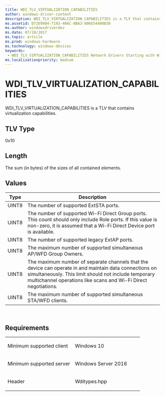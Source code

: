 ```yaml
---
title: WDI_TLV_VIRTUALIZATION_CAPABILITIES
author: windows-driver-content
description: WDI_TLV_VIRTUALIZATION_CAPABILITIES is a TLV that contains virtualization capabilities.
ms.assetid: D72E9984-7193-406C-8BA3-006E54400B30
ms.author: windowsdriverdev 
ms.date: 07/18/2017 
ms.topic: article 
ms.prod: windows-hardware 
ms.technology: windows-devices 
keywords:
 - WDI_TLV_VIRTUALIZATION_CAPABILITIES Network Drivers Starting with Windows Vista
ms.localizationpriority: medium
---
```


# WDI\_TLV\_VIRTUALIZATION\_CAPABILITIES


WDI\_TLV\_VIRTUALIZATION\_CAPABILITIES is a TLV that contains virtualization capabilities.

## TLV Type


0x10

## Length


The sum (in bytes) of the sizes of all contained elements.

## Values


| Type  | Description                                                                                                                                                                                                                       |
|-------|-----------------------------------------------------------------------------------------------------------------------------------------------------------------------------------------------------------------------------------|
| UINT8 | The number of supported ExtSTA ports.                                                                                                                                                                                             |
| UINT8 | The number of supported Wi-Fi Direct Group ports. This count should only include Role ports. If this value is non-zero, it is assumed that a Wi-Fi Direct Device port is available.                                               |
| UINT8 | The number of supported legacy ExtAP ports.                                                                                                                                                                                       |
| UINT8 | The maximum number of supported simultaneous AP/WFD Group Owners.                                                                                                                                                                 |
| UINT8 | The maximum number of separate channels that the device can operate in and maintain data connections on simultaneously. This limit should not include temporary multichannel operations like scans and Wi-Fi Direct negotiations. |
| UINT8 | The maximum number of supported simultaneous STA/WFD clients.                                                                                                                                                                     |

 

Requirements
------------

<table>
<colgroup>
<col width="50%" />
<col width="50%" />
</colgroup>
<tbody>
<tr class="odd">
<td><p>Minimum supported client</p></td>
<td><p>Windows 10</p></td>
</tr>
<tr class="even">
<td><p>Minimum supported server</p></td>
<td><p>Windows Server 2016</p></td>
</tr>
<tr class="odd">
<td><p>Header</p></td>
<td>Wditypes.hpp</td>
</tr>
</tbody>
</table>

 

 




